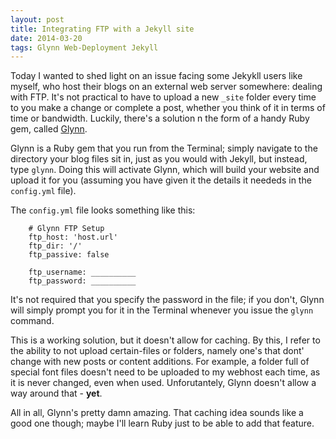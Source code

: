 ```yaml
---
layout: post
title: Integrating FTP with a Jekyll site
date: 2014-03-20
tags: Glynn Web-Deployment Jekyll
---
```

Today I wanted to shed light on an issue facing some Jekykll users like myself, who host their blogs on an external web server somewhere: dealing with FTP. It's not practical to have to upload a new `_site` folder every time to you make a change or complete a post, whether you think of it in terms of time or bandwidth. Luckily, there's a solution n the form of a handy Ruby gem, called [Glynn](https://github.com/dmathieu/glynn).

Glynn is a Ruby gem that you run from the Terminal; simply navigate to the directory your blog files sit in, just as you would with Jekyll, but instead, type `glynn`. Doing this will activate Glynn, which will build your website and upload it for you (assuming you have given it the details it neededs in the `config.yml` file).

The `config.yml` file looks something like this:

		# Glynn FTP Setup
		ftp_host: 'host.url'
		ftp_dir: '/'
		ftp_passive: false
		
		ftp_username: __________
		ftp_password: __________

It's not required that you specify the password in the file; if you don't, Glynn will simply prompt you for it in the Terminal whenever you issue the `glynn` command.

This is a working solution, but it doesn't allow for caching. By this, I refer to the ability to not upload certain-files or folders, namely one's that dont' change with new posts or content additions. For example, a folder full of special font files doesn't need to be uploaded to my webhost each time, as it is never changed, even when used. Unforutantely, Glynn doesn't allow a way around that - **yet**. 

All in all, Glynn's pretty damn amazing. That caching idea sounds like a good one though; maybe I'll learn Ruby just to be able to add that feature.  

